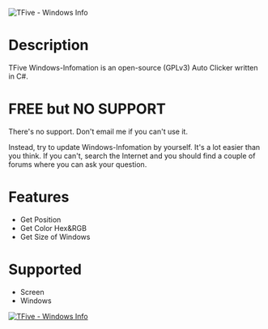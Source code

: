 ![TFive - Windows Info](https://i.imgur.com/YLUiSFB.png)
# Description
TFive Windows-Infomation is an open-source (GPLv3) Auto Clicker written in C#. 

# FREE but NO SUPPORT
There's no support. Don't email me if you can't use it.

Instead, try to update Windows-Infomation by yourself. It's a lot easier than you think. If you can't, search the Internet and you should find a couple of forums where you can ask your question.

# Features

 - Get Position
 - Get Color Hex&RGB
 - Get Size of Windows

# Supported

 - Screen
 - Windows


[![TFive - Windows Info](https://img.youtube.com/vi/PH8GmH5ivu4/0.jpg)](https://www.youtube.com/watch?v=PH8GmH5ivu4)
